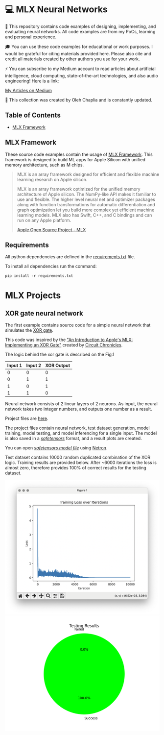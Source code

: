 # 💻 MLX Neural Networks

🚀 This repository contains code examples of designing, implementing, and evaluating neural networks. All code examples are from my PoCs, learning and personal experience.

🎓 You can use these code examples for educational or work purposes. I would be grateful for citing materials provided here. Please also cite and credit all materials created by other authors you use for your work.

⚡️ You can subscribe to my Medium account to read articles about artificial intelligence, cloud computing, state-of-the-art technologies, and also audio engineering! Here is a link:

[My Articles on Medium](https://medium.com/@olehch)

🙌 This collection was created by Oleh Chaplia and is constantly updated.

## Table of Contents

- [MLX Framework](#mxl-framework)

## MLX Framework

These source code examples contain the usage of [MLX Framework](https://ml-explore.github.io/mlx/build/html/index.html). This framework is designed to build ML apps for Apple Silicon with unified memory architecture, such as M chips.

> MLX is an array framework designed for efficient and flexible machine learning research on Apple silicon.
>
> MLX is an array framework optimized for the unified memory architecture of Apple silicon. The NumPy-like API makes it familiar to use and flexible. The higher level neural net and optimizer packages along with function transformations for automatic differentiation and graph optimization let you build more complex yet efficient machine learning models. MLX also has Swift, C++, and C bindings and can run on any Apple platform.
> 
> [Apple Open Source Project - MLX](https://opensource.apple.com/projects/mlx/)

## Requirements

All python dependencies are defined in the [requirements.txt](./requirements.txt) file.

To install all dependencies run the command:
```
pip install -r requirements.txt
```

# MLX Projects

## XOR gate neural network

The first example contains source code for a simple neural network that simulates the [XOR gate](https://en.wikipedia.org/wiki/XOR_gate).

This code was inspired by the ["An Introduction to Apple's MLX: Implementing an XOR Gate"](https://www.youtube.com/watch?v=Ol84fDcFvJA) created by [Circuit Chronicles](https://www.youtube.com/@AshraffHathibelagal).

The logic behind the xor gate is described on the Fig.1

| Input 1 | Input 2 | XOR Output |
|---------|---------|------------|
|    0    |    0    |     0      |
|    0    |    1    |     1      |
|    1    |    0    |     1      |
|    1    |    1    |     0      |

Neural network consists of 2 linear layers of 2 neurons. As input, the neural network takes two integer numbers, and outputs one number as a result.

Project files are [here](./1-xor-gate).

The project files contain neural network, test dataset generation, model training, model testing, and model inferencing for a single input. The model is also saved in a *[safetensors](https://huggingface.co/docs/safetensors/index)* format, and a result plots are created.

You can open *[safetensors model file](./1-xor-gate/results/xor_model.safetensors)* using [Netron](https://netron.app).

Test dataset contains 10000 random duplicated combination of the XOR logic. Training results are provided below. After ~6000 iterations the loss is almost zero, therefore provides 100% of correct results for the testing dataset.

![XOR Gate Logic](./1-xor-gate/data/figure1.png "Fig. 1") ![XOR Gate Logic](./1-xor-gate/data/figure2.png "Fig. 2")
